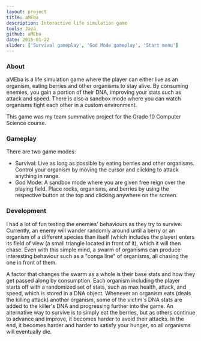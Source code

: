 ```yaml
---
layout: project
title: aMEba
description: Interactive life simulation game
tools: Java
github: aMEba
date: 2015-01-22
slider: ['Survival gameplay', 'God Mode gameplay', 'Start menu']
---
```


### About

aMEba is a life simulation game where the player can either live as an organism, eating berries and other organisms to stay alive. By consuming enemies, you gain a portion of their DNA, improving your stats such as attack and speed. There is also a sandbox mode where you can watch organisms fight each other in a custom environment.

This game was my team summative project for the Grade 10 Computer Science course.

### Gameplay

There are two game modes:

- Survival: Live as long as possible by eating berries and other organisms. Control your organism by moving the cursor and clicking to attack anything in range.
- God Mode: A sandbox mode where you are given free reign over the playing field. Place rocks, organisms, and berries by using the respective button at the top and clicking anywhere on the screen.

### Development

I had a lot of fun testing the enemies' behaviours as they try to survive. Currently, an enemy will wander randomly around until a berry or an organism of a different species than itself (which includes the player) enters its field of view (a small triangle located in front of it), which it will then chase. Even with this simple mind, a swarm of organisms can produce interesting behaviour such as a "conga line" of organisms, all chasing the one in front of them.

A factor that changes the swarm as a whole is their base stats and how they get passed along by consumption. Each organism including the player starts off with a randomized set of stats, such as max health, attack, and speed, which is stored in a DNA object. Whenever an organism eats (deals the killing attack) another organism, some of the victim's DNA stats are added to the killer's DNA and progressing further into the game. An alternative way to survive is to simply eat the berries, but as others continue to advance and improve, it becomes harder to avoid their attacks. In the end, it becomes harder and harder to satisfy your hunger, so all organisms will eventually die.
